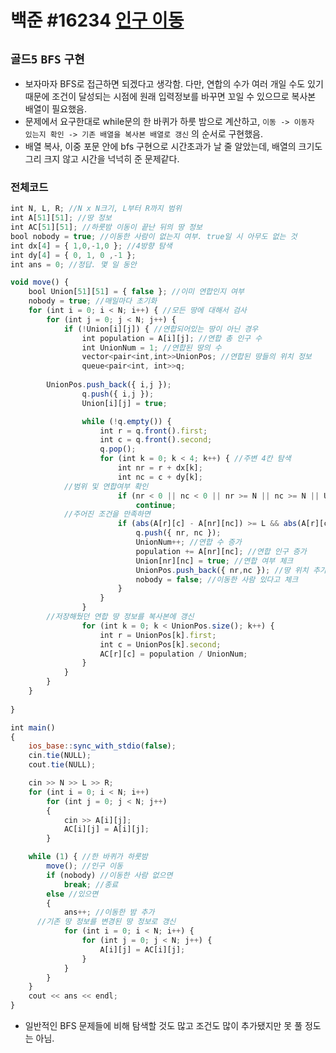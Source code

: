 # 백준 #16234 [인구 이동](https://www.acmicpc.net/problem/16234)
`골드5` `BFS` `구현`
---
- 보자마자 BFS로 접근하면 되겠다고 생각함. 다만, 연합의 수가 여러 개일 수도 있기 때문에 조건이 달성되는 시점에 원래 입력정보를 바꾸면 꼬일 수 있으므로 복사본 배열이 필요했음.
- 문제에서 요구한대로 while문의 한 바퀴가 하룻 밤으로 계산하고, `이동 -> 이동자 있는지 확인 -> 기존 배열을 복사본 배열로 갱신` 의 순서로 구현했음.
- 배열 복사, 이중 포문 안에 bfs 구현으로 시간초과가 날 줄 알았는데, 배열의 크기도 그리 크지 않고 시간을 넉넉히 준 문제같다.

### 전체코드
```jsx
int N, L, R; //N x N크기, L부터 R까지 범위
int A[51][51]; //땅 정보
int AC[51][51]; //하룻밤 이동이 끝난 뒤의 땅 정보
bool nobody = true; //이동한 사람이 없는지 여부. true일 시 아무도 없는 것
int dx[4] = { 1,0,-1,0 }; //4방향 탐색
int dy[4] = { 0, 1, 0 ,-1 };
int ans = 0; //정답. 몇 일 동안 

void move() {
	bool Union[51][51] = { false }; //이미 연합인지 여부
	nobody = true; //매일마다 초기화
	for (int i = 0; i < N; i++) { //모든 땅에 대해서 검사
		for (int j = 0; j < N; j++) {
			if (!Union[i][j]) { //연합되어있는 땅이 아닌 경우
				int population = A[i][j]; //연합 총 인구 수
				int UnionNum = 1; //연합된 땅의 수
				vector<pair<int,int>>UnionPos; //연합된 땅들의 위치 정보
				queue<pair<int, int>>q;
        
        UnionPos.push_back({ i,j });
				q.push({ i,j });
				Union[i][j] = true;

				while (!q.empty()) {
					int r = q.front().first;
					int c = q.front().second;
					q.pop();
					for (int k = 0; k < 4; k++) { //주변 4칸 탐색
						int nr = r + dx[k];
						int nc = c + dy[k];
            //범위 및 연합여부 확인
						if (nr < 0 || nc < 0 || nr >= N || nc >= N || Union[nr][nc])
							continue;
            //주어진 조건을 만족하면
						if (abs(A[r][c] - A[nr][nc]) >= L && abs(A[r][c] - A[nr][nc]) <= R) {
							q.push({ nr, nc });
							UnionNum++; //연합 수 증가
							population += A[nr][nc]; //연합 인구 증가
							Union[nr][nc] = true; //연합 여부 체크
							UnionPos.push_back({ nr,nc }); //땅 위치 추가
							nobody = false; //이동한 사람 있다고 체크
						}
					}
				}
        //저장해뒀던 연합 땅 정보를 복사본에 갱신
				for (int k = 0; k < UnionPos.size(); k++) {
					int r = UnionPos[k].first;
					int c = UnionPos[k].second;
					AC[r][c] = population / UnionNum;
				}
			}
		}
	}
	
}

int main()
{
	ios_base::sync_with_stdio(false);
	cin.tie(NULL);
	cout.tie(NULL);

	cin >> N >> L >> R;
	for (int i = 0; i < N; i++)
		for (int j = 0; j < N; j++)
		{
			cin >> A[i][j];
			AC[i][j] = A[i][j];
		}

	while (1) { //한 바퀴가 하룻밤
		move(); //인구 이동
		if (nobody) //이동한 사람 없으면
			break; //종료
		else //있으면
		{
			ans++; //이동한 밤 추가
      //기존 땅 정보를 변경된 땅 정보로 갱신
			for (int i = 0; i < N; i++) { 
				for (int j = 0; j < N; j++) {
					A[i][j] = AC[i][j];
				}
			}
		}
	}
	cout << ans << endl;
}
```
- 일반적인 BFS 문제들에 비해 탐색할 것도 많고 조건도 많이 추가됐지만 못 풀 정도는 아님.
